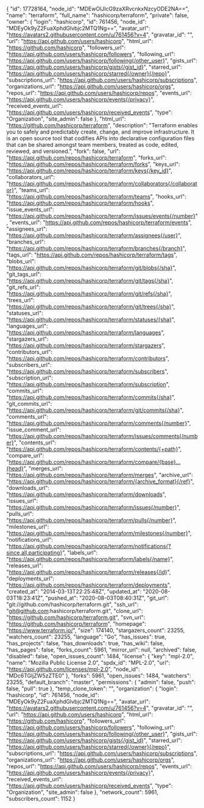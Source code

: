 {
  "id": 17728164,
  "node_id": "MDEwOlJlcG9zaXRvcnkxNzcyODE2NA==",
  "name": "terraform",
  "full_name": "hashicorp/terraform",
  "private": false,
  "owner": {
    "login": "hashicorp",
    "id": 761456,
    "node_id": "MDEyOk9yZ2FuaXphdGlvbjc2MTQ1Ng==",
    "avatar_url": "https://avatars2.githubusercontent.com/u/761456?v=4",
    "gravatar_id": "",
    "url": "https://api.github.com/users/hashicorp",
    "html_url": "https://github.com/hashicorp",
    "followers_url": "https://api.github.com/users/hashicorp/followers",
    "following_url": "https://api.github.com/users/hashicorp/following{/other_user}",
    "gists_url": "https://api.github.com/users/hashicorp/gists{/gist_id}",
    "starred_url": "https://api.github.com/users/hashicorp/starred{/owner}{/repo}",
    "subscriptions_url": "https://api.github.com/users/hashicorp/subscriptions",
    "organizations_url": "https://api.github.com/users/hashicorp/orgs",
    "repos_url": "https://api.github.com/users/hashicorp/repos",
    "events_url": "https://api.github.com/users/hashicorp/events{/privacy}",
    "received_events_url": "https://api.github.com/users/hashicorp/received_events",
    "type": "Organization",
    "site_admin": false
  },
  "html_url": "https://github.com/hashicorp/terraform",
  "description": "Terraform enables you to safely and predictably create, change, and improve infrastructure. It is an open source tool that codifies APIs into declarative configuration files that can be shared amongst team members, treated as code, edited, reviewed, and versioned.",
  "fork": false,
  "url": "https://api.github.com/repos/hashicorp/terraform",
  "forks_url": "https://api.github.com/repos/hashicorp/terraform/forks",
  "keys_url": "https://api.github.com/repos/hashicorp/terraform/keys{/key_id}",
  "collaborators_url": "https://api.github.com/repos/hashicorp/terraform/collaborators{/collaborator}",
  "teams_url": "https://api.github.com/repos/hashicorp/terraform/teams",
  "hooks_url": "https://api.github.com/repos/hashicorp/terraform/hooks",
  "issue_events_url": "https://api.github.com/repos/hashicorp/terraform/issues/events{/number}",
  "events_url": "https://api.github.com/repos/hashicorp/terraform/events",
  "assignees_url": "https://api.github.com/repos/hashicorp/terraform/assignees{/user}",
  "branches_url": "https://api.github.com/repos/hashicorp/terraform/branches{/branch}",
  "tags_url": "https://api.github.com/repos/hashicorp/terraform/tags",
  "blobs_url": "https://api.github.com/repos/hashicorp/terraform/git/blobs{/sha}",
  "git_tags_url": "https://api.github.com/repos/hashicorp/terraform/git/tags{/sha}",
  "git_refs_url": "https://api.github.com/repos/hashicorp/terraform/git/refs{/sha}",
  "trees_url": "https://api.github.com/repos/hashicorp/terraform/git/trees{/sha}",
  "statuses_url": "https://api.github.com/repos/hashicorp/terraform/statuses/{sha}",
  "languages_url": "https://api.github.com/repos/hashicorp/terraform/languages",
  "stargazers_url": "https://api.github.com/repos/hashicorp/terraform/stargazers",
  "contributors_url": "https://api.github.com/repos/hashicorp/terraform/contributors",
  "subscribers_url": "https://api.github.com/repos/hashicorp/terraform/subscribers",
  "subscription_url": "https://api.github.com/repos/hashicorp/terraform/subscription",
  "commits_url": "https://api.github.com/repos/hashicorp/terraform/commits{/sha}",
  "git_commits_url": "https://api.github.com/repos/hashicorp/terraform/git/commits{/sha}",
  "comments_url": "https://api.github.com/repos/hashicorp/terraform/comments{/number}",
  "issue_comment_url": "https://api.github.com/repos/hashicorp/terraform/issues/comments{/number}",
  "contents_url": "https://api.github.com/repos/hashicorp/terraform/contents/{+path}",
  "compare_url": "https://api.github.com/repos/hashicorp/terraform/compare/{base}...{head}",
  "merges_url": "https://api.github.com/repos/hashicorp/terraform/merges",
  "archive_url": "https://api.github.com/repos/hashicorp/terraform/{archive_format}{/ref}",
  "downloads_url": "https://api.github.com/repos/hashicorp/terraform/downloads",
  "issues_url": "https://api.github.com/repos/hashicorp/terraform/issues{/number}",
  "pulls_url": "https://api.github.com/repos/hashicorp/terraform/pulls{/number}",
  "milestones_url": "https://api.github.com/repos/hashicorp/terraform/milestones{/number}",
  "notifications_url": "https://api.github.com/repos/hashicorp/terraform/notifications{?since,all,participating}",
  "labels_url": "https://api.github.com/repos/hashicorp/terraform/labels{/name}",
  "releases_url": "https://api.github.com/repos/hashicorp/terraform/releases{/id}",
  "deployments_url": "https://api.github.com/repos/hashicorp/terraform/deployments",
  "created_at": "2014-03-13T22:25:48Z",
  "updated_at": "2020-08-03T18:23:41Z",
  "pushed_at": "2020-08-03T08:40:31Z",
  "git_url": "git://github.com/hashicorp/terraform.git",
  "ssh_url": "git@github.com:hashicorp/terraform.git",
  "clone_url": "https://github.com/hashicorp/terraform.git",
  "svn_url": "https://github.com/hashicorp/terraform",
  "homepage": "https://www.terraform.io/",
  "size": 174140,
  "stargazers_count": 23255,
  "watchers_count": 23255,
  "language": "Go",
  "has_issues": true,
  "has_projects": false,
  "has_downloads": true,
  "has_wiki": false,
  "has_pages": false,
  "forks_count": 5961,
  "mirror_url": null,
  "archived": false,
  "disabled": false,
  "open_issues_count": 1484,
  "license": {
    "key": "mpl-2.0",
    "name": "Mozilla Public License 2.0",
    "spdx_id": "MPL-2.0",
    "url": "https://api.github.com/licenses/mpl-2.0",
    "node_id": "MDc6TGljZW5zZTE0"
  },
  "forks": 5961,
  "open_issues": 1484,
  "watchers": 23255,
  "default_branch": "master",
  "permissions": {
    "admin": false,
    "push": false,
    "pull": true
  },
  "temp_clone_token": "",
  "organization": {
    "login": "hashicorp",
    "id": 761456,
    "node_id": "MDEyOk9yZ2FuaXphdGlvbjc2MTQ1Ng==",
    "avatar_url": "https://avatars2.githubusercontent.com/u/761456?v=4",
    "gravatar_id": "",
    "url": "https://api.github.com/users/hashicorp",
    "html_url": "https://github.com/hashicorp",
    "followers_url": "https://api.github.com/users/hashicorp/followers",
    "following_url": "https://api.github.com/users/hashicorp/following{/other_user}",
    "gists_url": "https://api.github.com/users/hashicorp/gists{/gist_id}",
    "starred_url": "https://api.github.com/users/hashicorp/starred{/owner}{/repo}",
    "subscriptions_url": "https://api.github.com/users/hashicorp/subscriptions",
    "organizations_url": "https://api.github.com/users/hashicorp/orgs",
    "repos_url": "https://api.github.com/users/hashicorp/repos",
    "events_url": "https://api.github.com/users/hashicorp/events{/privacy}",
    "received_events_url": "https://api.github.com/users/hashicorp/received_events",
    "type": "Organization",
    "site_admin": false
  },
  "network_count": 5961,
  "subscribers_count": 1152
}
